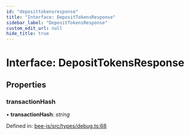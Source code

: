 ```yaml
---
id: "deposittokensresponse"
title: "Interface: DepositTokensResponse"
sidebar_label: "DepositTokensResponse"
custom_edit_url: null
hide_title: true
---
```


# Interface: DepositTokensResponse

## Properties

### transactionHash

• **transactionHash**: *string*

Defined in: [bee-js/src/types/debug.ts:68](https://github.com/ethersphere/bee-js/blob/7260ee1/src/types/debug.ts#L68)
